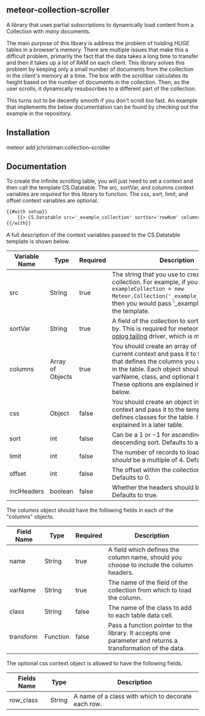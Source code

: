 meteor-collection-scroller
--------------------------

A library that uses partial subscriptions to dynamically load content from a Collection with *many* documents.

The main purpose of this library is address the problem of holding *HUGE* tables in a browser's memory. There are multiple issues that make this a difficult problem, primarily the fact that the data takes a long time to transfer and then it takes up a lot of RAM on each client. This library solves this problem by keeping only a small number of documents from the collection in the client's memory at a time. The box with the scrollbar calculates its height based on the number of documents in the collection. Then, as the user scrolls, it dynamically resubscribes to a different part of the collection.

This turns out to be decently smooth if you don't scroll *too* fast. An example that implements the below documentation can be found by checking out the example in the repository.

Installation
------------

meteor add jchristman:collection-scroller

Documentation
-------------

To create the infinite scrolling table, you will just need to set a context and then call the template CS.Datatable. The src, sortVar, and columns context variables are *required* for this library to function. The css, sort, limit, and offset context variables are optional.

```html
{{#with setup}}
    {{> CS.Datatable src='_example_collection' sortVar='rowNum' columns=columns css=css}}
{{/with}}
```

A full description of the context variables passed to the CS.Datatable template is shown below.

| Variable Name |    Type    |   Required   | Description |
|---------------|------------|--------------|-------------|
| src           | String     | true         | The string that you use to create the collection. For example, if you run ```exampleCollection = new Meteor.Collection('_example_collection');```, then you would pass '_example_collection' to the template. |
| sortVar       | String     | true         | A field of the collection to sort the collection by. This is required for meteor to set up an [oplog tailing](https://github.com/meteor/meteor/wiki/Oplog-Observe-Driver) driver, which is more efficient. |
| columns       | Array of Objects | true   | You should create an array of objects in the current context and pass it to the template that defines the columns you want displayed in the table. Each object should have a name, varName, class, and optional transform field. These options are explained in the table below. |
| css           | Object     | false        | You should create an object in the current context and pass it to the template that defines classes for the table. Its options are explained in a later table. |
| sort          | int        | false        | Can be a 1 or -1 for ascending or descending sort. Defaults to a 1. |
| limit         | int        | false        | The number of records to load at a time. *should* be a multiple of 4. Defaults to 80. |
| offset        | int        | false        | The offset within the collection to start at. Defaults to 0. |
| inclHeaders   | boolean    | false        | Whether the headers should be included. Defaults to true. |

The columns object should have the following fields in each of the "columns" objects.

| Field Name | Type | Required | Description |
|------------|------|----------|-------------|
| name | String | true | A field which defines the column name, should you choose to include the column headers. |
| varName | String | true | The name of the field of the collection from which to load the column. |
| class | String | false | The name of the class to add to each table data cell. |
| transform | Function | false | Pass a function pointer to the library. It accepts one parameter and returns a transformation of the data. |

The optional css context object is allowed to have the following fields.

| Fields Name | Type | Description |
|-------------|------|-------------|
| row\_class | String | A name of a class with which to decorate each row. |
